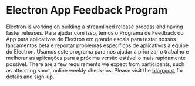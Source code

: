 # Electron App Feedback Program

Electron is working on building a streamlined release process and having faster releases. Para ajudar com isso, temos o Programa de Feedback do App para aplicativos de Electron em grande escala para testar nossos lançamentos beta e reportar problemas específicos de aplicativos à equipe do Electron. Usamos este programa para nos ajudar a priorizar o trabalho e melhorar as aplicações para a próxima versão estável o mais rapidamente possível. There are a few requirements we expect from participants, such as attending short, online weekly check-ins. Please visit the [blog post](https://electronjs.org/blog/app-feedback-program) for details and sign-up.